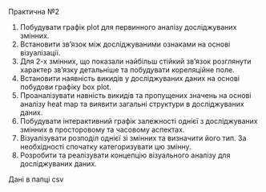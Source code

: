 Практична №2

1. Побудувати графік plot для первинного аналізу досліджуваних змінних.
2. Встановити зв’язок між досліджуваними ознаками на основі візуалізації.
3. Для 2-х змінних, що показали найбільш стійкий зв’язок розглянути
характер зв’язку детальніше та побудувати кореляційне поле.
4. Встановити наявність викидів у досліджуваних даних на основі
побудови графіку box plot.
5. Проаналізувати навність викидів та пропущених значень на основі
аналізу heat map та виявити загальні структури в досліджуваних даних.
6. Побудувати інтерактивний графік залежності однієї з досліджуваних
змінних в просторовому та часовому аспектах.
7. Візуалізувати розподіл однієї зі змінних та визначити його тип. За
необхідності спочатку категоризувати цю змінну.
8. Розробити та реалізувати концепцію візуального аналізу для
досліджуваних даних.

Дані в папці csv